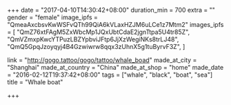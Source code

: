+++
date = "2017-04-10T14:30:42+08:00"
duration_min = 700
extra = ""
gender = "female"
image_ipfs = "QmeaAxcbsvKwWSFvQTh99QiA6kVLaxHZJM6uLCe1z7Mtm2"
images_ipfs = [  "QmZ76xtFAgM5ZxWbcMp1JQxUbtCdaE2jgnTtpa5U4tr85Z",
  "QmVZmxpKwcYTPuzLBZYpbviJFtp6JjXzWegiNKs8trLJ48",
  "QmQ5GpqJzoyqyj4B4Gzwiwrw8qqx3zUhnX5g1tuByrvF3Z",
]

link = "http://gogo.tattoo/gogo/tattoo/whale_boad"
made_at_city = "Shanghai"
made_at_country = "China"
made_at_shop = "home"
made_date = "2016-02-12T19:37:42+08:00"
tags = ["whale", "black", "boat", "sea"]
title = "Whale boat"


+++
